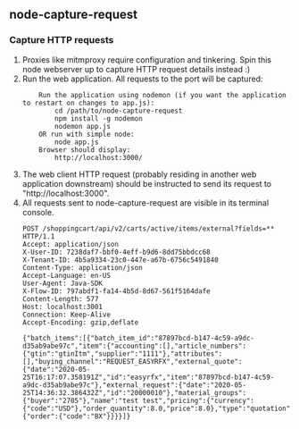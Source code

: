 ## node-capture-request

### Capture HTTP requests
1.  Proxies like mitmproxy require configuration and tinkering. Spin this node webserver up to capture HTTP request details instead :)
2.  Run the web application. All requests to the port will be captured:
    ```
        Run the application using nodemon (if you want the application to restart on changes to app.js):
            cd /path/to/node-capture-request
            npm install -g nodemon
            nodemon app.js
        OR run with simple node:
            node app.js
        Browser should display:
            http://localhost:3000/
    ```
3.  The web client HTTP request (probably residing in another web application downstream) should be instructed to
    send its request to "http://localhost:3000".
4.  All requests sent to node-capture-request are visible in its terminal console.
    ```
    POST /shoppingcart/api/v2/carts/active/items/external?fields=** HTTP/1.1
    Accept: application/json
    X-User-ID: 7238daf7-bbf0-4eff-b9d6-8dd75bbdcc68
    X-Tenant-ID: 4b5a9334-23c0-447e-a67b-6756c5491840
    Content-Type: application/json
    Accept-Language: en-US
    User-Agent: Java-SDK
    X-Flow-ID: 797abdf1-fa14-4b5d-8d67-561f5164dafe
    Content-Length: 577
    Host: localhost:3001
    Connection: Keep-Alive
    Accept-Encoding: gzip,deflate
    
    {"batch_items":[{"batch_item_id":"87897bcd-b147-4c59-a9dc-d35ab9abe97c","item":{"accounting":[],"article_numbers":{"gtin":"gtinItm","supplier":"1111"},"attributes":[],"buying_channel":"REQUEST_EASYRFX","external_quote":{"date":"2020-05-25T16:17:07.358191Z","id":"easyrfx","item":"87897bcd-b147-4c59-a9dc-d35ab9abe97c"},"external_request":{"date":"2020-05-25T14:36:32.386432Z","id":"20000010"},"material_groups":{"buyer":"2705"},"name":"test test","pricing":{"currency":{"code":"USD"},"order_quantity":8.0,"price":8.0},"type":"quotation","unit_codes":{"order":{"code":"BX"}}}}]}

    ```
      
